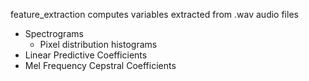 feature_extraction computes variables extracted from .wav audio files
  - Spectrograms
    - Pixel distribution histograms
  - Linear Predictive Coefficients
  - Mel Frequency Cepstral Coefficients
